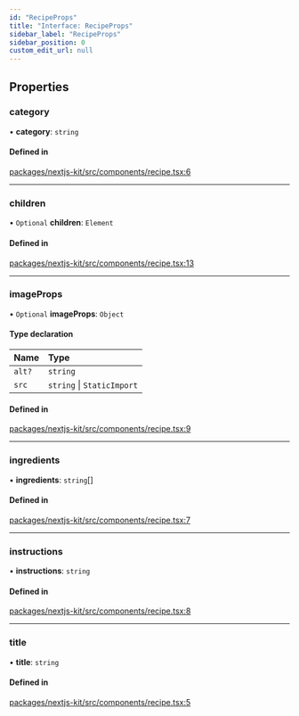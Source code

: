 ```yaml
---
id: "RecipeProps"
title: "Interface: RecipeProps"
sidebar_label: "RecipeProps"
sidebar_position: 0
custom_edit_url: null
---
```


## Properties

### category

• **category**: `string`

#### Defined in

[packages/nextjs-kit/src/components/recipe.tsx:6](https://github.com/pantheon-systems/decoupled-kit-js/blob/5049fc03/packages/nextjs-kit/src/components/recipe.tsx#L6)

___

### children

• `Optional` **children**: `Element`

#### Defined in

[packages/nextjs-kit/src/components/recipe.tsx:13](https://github.com/pantheon-systems/decoupled-kit-js/blob/5049fc03/packages/nextjs-kit/src/components/recipe.tsx#L13)

___

### imageProps

• `Optional` **imageProps**: `Object`

#### Type declaration

| Name | Type |
| :------ | :------ |
| `alt?` | `string` |
| `src` | `string` \| `StaticImport` |

#### Defined in

[packages/nextjs-kit/src/components/recipe.tsx:9](https://github.com/pantheon-systems/decoupled-kit-js/blob/5049fc03/packages/nextjs-kit/src/components/recipe.tsx#L9)

___

### ingredients

• **ingredients**: `string`[]

#### Defined in

[packages/nextjs-kit/src/components/recipe.tsx:7](https://github.com/pantheon-systems/decoupled-kit-js/blob/5049fc03/packages/nextjs-kit/src/components/recipe.tsx#L7)

___

### instructions

• **instructions**: `string`

#### Defined in

[packages/nextjs-kit/src/components/recipe.tsx:8](https://github.com/pantheon-systems/decoupled-kit-js/blob/5049fc03/packages/nextjs-kit/src/components/recipe.tsx#L8)

___

### title

• **title**: `string`

#### Defined in

[packages/nextjs-kit/src/components/recipe.tsx:5](https://github.com/pantheon-systems/decoupled-kit-js/blob/5049fc03/packages/nextjs-kit/src/components/recipe.tsx#L5)
